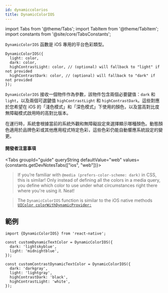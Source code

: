 ```yaml
---
id: dynamiccolorios
title: DynamicColorIOS
---
```


import Tabs from '@theme/Tabs'; import TabItem from '@theme/TabItem'; import constants from '@site/core/TabsConstants';

`DynamicColorIOS` 函數是 iOS 專用的平台色彩類型。

```tsx
DynamicColorIOS({
  light: color,
  dark: color,
  highContrastLight: color, // (optional) will fallback to "light" if not provided
  highContrastDark: color, // (optional) will fallback to "dark" if not provided
});
```

`DynamicColorIOS` 接收一個物件作為參數，該物件包含兩個必要鍵值：`dark` 和 `light`，以及兩個可選鍵值 `highContrastLight` 和 `highContrastDark`。這些對應於您希望在 iOS 的「淺色模式」和「深色模式」下使用的顏色，以及當高對比度無障礙模式啟用時的高對比版本。

在運行時，系統會根據當前的系統外觀和無障礙設定來選擇顯示哪種顏色。動態顏色適用於品牌色彩或其他應用程式特定色彩，這些色彩仍能自動響應系統設定的變更。

#### 開發者注意事項

<Tabs groupId="guide" queryString defaultValue="web" values={constants.getDevNotesTabs(["ios", "web"])}>

<TabItem value="web">

> If you’re familiar with `@media (prefers-color-scheme: dark)` in CSS, this is similar! Only instead of defining all the colors in a media query, you define which color to use under what circumstances right there where you're using it. Neat!

</TabItem>
<TabItem value="ios">

> The `DynamicColorIOS` function is similar to the iOS native methods [`UIColor colorWithDynamicProvider:`](https://developer.apple.com/documentation/uikit/uicolor/3238040-colorwithdynamicprovider)

</TabItem>
</Tabs>

## 範例

```tsx
import {DynamicColorIOS} from 'react-native';

const customDynamicTextColor = DynamicColorIOS({
  dark: 'lightskyblue',
  light: 'midnightblue',
});

const customContrastDynamicTextColor = DynamicColorIOS({
  dark: 'darkgray',
  light: 'lightgray',
  highContrastDark: 'black',
  highContrastLight: 'white',
});
```